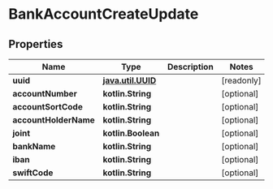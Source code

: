 
# BankAccountCreateUpdate

## Properties
Name | Type | Description | Notes
------------ | ------------- | ------------- | -------------
**uuid** | [**java.util.UUID**](java.util.UUID.md) |  |  [readonly]
**accountNumber** | **kotlin.String** |  |  [optional]
**accountSortCode** | **kotlin.String** |  |  [optional]
**accountHolderName** | **kotlin.String** |  |  [optional]
**joint** | **kotlin.Boolean** |  |  [optional]
**bankName** | **kotlin.String** |  |  [optional]
**iban** | **kotlin.String** |  |  [optional]
**swiftCode** | **kotlin.String** |  |  [optional]



